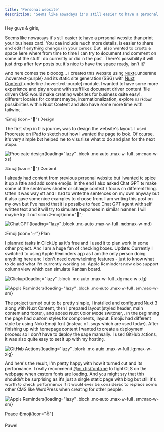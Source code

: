 ```yaml
---
title: 'Personal website'
description: "Seems like nowadays it's still easier to have a personal website than print your business card. You can include much more details, is easier to share and edit if anything changes in your career..."
---
```


Hey guys & girls,

Seems like nowadays it's still easier to have a personal website than print your business card. You can include much more details, is easier to share and edit if anything changes in your career. But I also wanted to create a space here where from time to time I can try to document and comment on some of the stuff I do currently or did in the past. There's possibility it will just drop after few posts but it's nice to have the space ready, isn't it? 

And here comes the bloooog... I created this website using [Nuxt](https://nuxt.com/){.underline .hover:text-purple} and its static site generation (SSG) with [Nuxt Content](https://content.nuxt.com/){.underline .hover:text-purple} module. I wanted to have some more experience and play around with stuff like document driven content (file driven CMS would make creating websites for business quite easy), different locales for content maybe, internationalization, explore `markdown` possibilities within Nuxt Content and also have some more time with tailwind.

:Emoji{icon="🎨"} Design

The first step in this journey was to design the website's layout. I used Procreate on iPad to sketch out how I wanted the page to look. Of course, it's very simple but helped me to visualise what to do and plan for the next steps.

![Procreate design](/images/blog/hello/procreate.png){loading="lazy" .block .mx-auto .max-w-full .sm:max-w-xs}

:Emoji{icon="📝"} Content

I already had content from previous personal website but I wanted to spice it up a little and add some emojis. In the end I also asked Chat GPT to make some of the sentences shorter or change context / focus on different thing. Often it was way off and I had to write the sentences on my own anyway but it also gave some nice examples to choose from. I am writing this post on my own but I've heard that it is possible to feed Chat GPT agent with self written text and it will try to simulate responses in similar manner. I will maybe try it out soon :Emoji{icon="🙈"}

![Chat GPT](/images/blog/hello/chatgpt.png){loading="lazy" .block .mx-auto .max-w-full .md:max-w-md}

:Emoji{icon="✅"} Plan

I planned tasks in ClickUp as it's free and I used it to plan work in some other project. And I am a huge fan of checking boxes. Update: Currently I switched to using Apple Reminders app as I am the only person doing anything here and I don't need overwhelming features - just to know what to do and what I'm currently working on. Apple Reminders now also support column view which can simulate Kanban board.

![Clickup](/images/blog/hello/clickup.png){loading="lazy" .block .mx-auto .max-w-full .xlg:max-w-xlg}

![Apple Reminders](/images/blog/hello/kanban.png){loading="lazy" .block .mx-auto .max-w-full .sm:max-w-sm}

The project turned out to be pretty simple, I installed and configured Nuxt 3 along with Nuxt Content, then I prepared layout (styled header, main content and footer), and added Nuxt Color Mode switcher, . In the beginning the page had custom styles for components, layout. Emojis had different style by using Noto Emoji font (instead of .svgs which are used today). After finishing up with homepage content I wanted to create a deployment process so I don't have to deploy the page manually. I used GitHub actions, it was also quite easy to set it up with my hosting.

![GitHub Actions](/images/blog/hello/github.png){loading="lazy" .block .mx-auto .max-w-full .lg:max-w-xlg}

And here's the result, I'm pretty happy with how it turned out and its performance.
I really recommend [@nuxtjs/fontaine](https://nuxt.com/modules/fontaine) to fight CLS on the webpage when custom fonts are loading. And you might say that this shouldn't be surprising as it's just a single static page with blog but still it's worth to check performance if it would ever be considered to replace some other CMS like WordPress when creating for other people.

![Apple Reminders](/images/blog/hello/performance.png){loading="lazy" .block .mx-auto .max-w-full .sm:max-w-sm}

Peace :Emoji{icon="✌️"}

Pawel